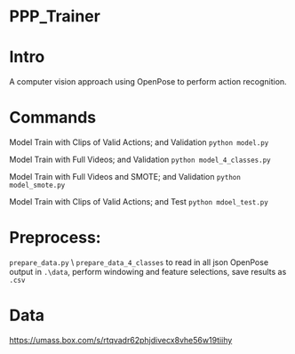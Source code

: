 # PPP_Trainer

# Intro
A computer vision approach using OpenPose to perform action recognition.

# Commands
Model Train with Clips of Valid Actions; and Validation
`python model.py`

Model Train with Full Videos; and Validation
`python model_4_classes.py`

Model Train with Full Videos and SMOTE; and Validation
`python model_smote.py`

Model Train with Clips of Valid Actions; and Test
`python mdoel_test.py`

# Preprocess:

`prepare_data.py` \ 
`prepare_data_4_classes` to read in all json OpenPose output in `.\data`, perform windowing and feature selections, save results as `.csv`

# Data
https://umass.box.com/s/rtqvadr62phjdivecx8vhe56w19tiihy
